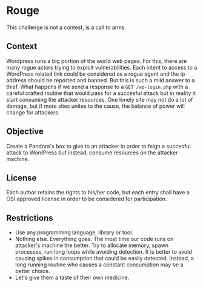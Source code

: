 # Rouge
This challenge is not a contest, is a call to arms.

## Context
Wordpress runs a big portion of the world web pages. For this, there are many rogue actors trying to exploit vulnerabilities. Each intent to access to a WordPress related link could be considered as a rogue agent and the ip address should be reported and banned.
But this is such a mild answer to a thief. What happens if we send a response to a `GET /wp-login.php` with a careful crafted routine that would pass for a succesful attack but in reality it start consuming the attacker resources. One lonely site may not do a lot of damage, but if more sites unites to the cause, the balance of power will change for attackers.

## Objective
Create a Pandora's box to give to an attacker in order to feign a succesful attack to WordPress but instead, consume resources on the attacker machine.

## License
Each author retains the rights to his/her code, but each entry shall have a OSI approved license in order to be considered for participation.

## Restrictions
- Use any programming language, library or tool.
- Nothing else. Everything goes. The most time our code runs on attacker's machine the better. Try to allocate memory, spawn processes, run long loops while avoiding detection. It is better to avoid causing spikes in consumption that could be easily detected. Instead, a long running routine who causes a constant consumption may be a better choice.
- Let's give them a taste of their own medicine.
